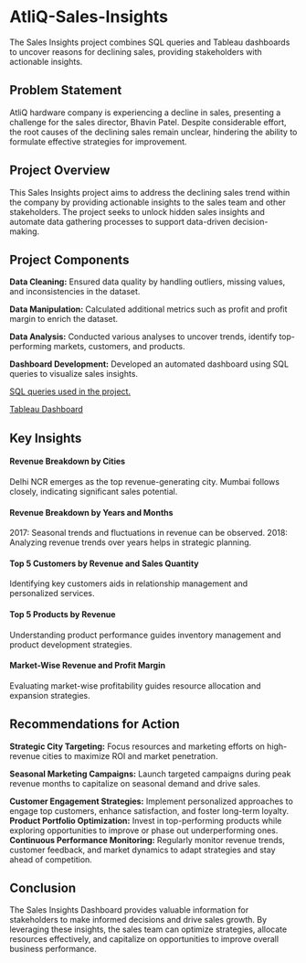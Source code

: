 # AtliQ-Sales-Insights
The Sales Insights project combines SQL queries and Tableau dashboards to uncover reasons for declining sales, providing stakeholders with actionable insights.

## Problem Statement
AtliQ hardware company is experiencing a decline in sales, presenting a challenge for the sales director, Bhavin Patel. Despite considerable effort, the root causes of the declining sales remain unclear, hindering the ability to formulate effective strategies for improvement.

## Project Overview

This Sales Insights project aims to address the declining sales trend within the company by providing actionable insights to the sales team and other stakeholders. The project seeks to unlock hidden sales insights and automate data gathering processes to support data-driven decision-making.


## Project Components

**Data Cleaning:** Ensured data quality by handling outliers, missing values, and inconsistencies in the dataset.                          
                                      
**Data Manipulation:** Calculated additional metrics such as profit and profit margin to enrich the dataset.                                               
                              
**Data Analysis:** Conducted various analyses to uncover trends, identify top-performing markets, customers, and products.                            
                                             
**Dashboard Development:** Developed an automated dashboard using SQL queries to visualize sales insights.                                                                               


                                                                                           

[SQL queries used in the project.](https://github.com/KritikaParasharDA/AtliQ-Sales-Insights/commit/a9e56e34b8a98d979b499e986fd20d3b7ab2425c)                                                   


[Tableau Dashboard](https://public.tableau.com/app/profile/kritika.parashar/viz/salesinsightsforatliq/Story1)

## Key Insights
#### Revenue Breakdown by Cities
Delhi NCR emerges as the top revenue-generating city.
Mumbai follows closely, indicating significant sales potential.

#### Revenue Breakdown by Years and Months
2017: Seasonal trends and fluctuations in revenue can be observed.
2018: Analyzing revenue trends over years helps in strategic planning.

#### Top 5 Customers by Revenue and Sales Quantity
Identifying key customers aids in relationship management and personalized services.

#### Top 5 Products by Revenue
Understanding product performance guides inventory management and product development strategies.

#### Market-Wise Revenue and Profit Margin
Evaluating market-wise profitability guides resource allocation and expansion strategies.

                
## Recommendations for Action
**Strategic City Targeting:** Focus resources and marketing efforts on high-revenue cities to maximize ROI and market penetration.                                                         
                                          
**Seasonal Marketing Campaigns:** Launch targeted campaigns during peak revenue months to capitalize on seasonal demand and drive sales.                                           
                            
**Customer Engagement Strategies:** Implement personalized approaches to engage top customers, enhance satisfaction, and foster long-term loyalty.                                                                            
**Product Portfolio Optimization:** Invest in top-performing products while exploring opportunities to improve or phase out underperforming ones.                                                                   
**Continuous Performance Monitoring:** Regularly monitor revenue trends, customer feedback, and market dynamics to adapt strategies and stay ahead of competition.                                                                              
                       


## Conclusion
The Sales Insights Dashboard provides valuable information for stakeholders to make informed decisions and drive sales growth. By leveraging these insights, the sales team can optimize strategies, allocate resources effectively, and capitalize on opportunities to improve overall business performance.


